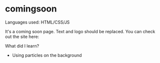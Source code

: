 # comingsoon

Languages used: HTML/CSS/JS

It's a coming soon page. Text and logo should be replaced. You can check out the site here: 



What did I learn?

* Using particles on the background
